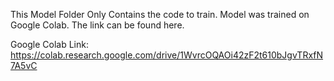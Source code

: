 This Model Folder Only Contains the code to train. Model was trained on Google Colab. The link can be found here. 

Google Colab Link: https://colab.research.google.com/drive/1WvrcOQAOi42zF2t610bJgvTRxfN7A5vC